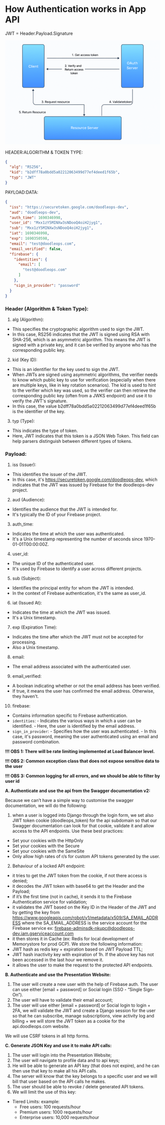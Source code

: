 # How Authentication works in App API

JWT = Header.Payload.Signature

![OAuth](OAuth.png "OAuth")

HEADER:ALGORITHM & TOKEN TYPE:
```json
{
  "alg": "RS256",
  "kid": "b2dff78a0bdd5a02212063499d77ef4deed1f65b",
  "typ": "JWT"
}
```

PAYLOAD:DATA:
```json
{
  "iss": "https://securetoken.google.com/doodleops-dev",
  "aud": "doodleops-dev",
  "auth_time": 1690346998,
  "user_id": "Mxx1zY5MINXw3sNDooQ4oiH2jyg1",
  "sub": "Mxx1zY5MINXw3sNDooQ4oiH2jyg1",
  "iat": 1690346998,
  "exp": 1690350598,
  "email": "test@doodleops.com",
  "email_verified": false,
  "firebase": {
    "identities": {
      "email": [
        "test@doodleops.com"
      ]
    },
    "sign_in_provider": "password"
  }
}
```

### Header (Algorithm & Token Type):
1. alg (Algorithm):
- This specifies the cryptographic algorithm used to sign the JWT.
- In this case, RS256 indicates that the JWT is signed using RSA with SHA-256, 
  which is an asymmetric algorithm. This means the JWT is signed with a private 
  key, and it can be verified by anyone who has the corresponding public key.

2. kid (Key ID):
- This is an identifier for the key used to sign the JWT.
- When JWTs are signed using asymmetric algorithms, the verifier needs to know 
  which public key to use for verification (especially when there are multiple 
  keys, like in key rotation scenarios). The kid is used to hint to the verifier 
  which key was used, so the verifier can then retrieve the corresponding public 
  key (often from a JWKS endpoint) and use it to verify the JWT's signature.
- In this case, the value b2dff78a0bdd5a02212063499d77ef4deed1f65b is the 
  identifier of the key.

3. typ (Type):
- This indicates the type of token.
- Here, JWT indicates that this token is a JSON Web Token. This field can help 
  parsers distinguish between different types of tokens.

### Payload:
1. iss (Issuer):
- This identifies the issuer of the JWT.
- In this case, it's https://securetoken.google.com/doodleops-dev, which indicates
  that the JWT was issued by Firebase for the doodleops-dev project.

2. aud (Audience):
- Identifies the audience that the JWT is intended for.
- It's typically the ID of your Firebase project.

3. auth_time:
- Indicates the time at which the user was authenticated.
- It's a Unix timestamp representing the number of seconds since 
  1970-01-01T00:00:00Z.

4. user_id:
- The unique ID of the authenticated user.
- It's used by Firebase to identify a user across different projects.


5. sub (Subject):
- Identifies the principal entity for whom the JWT is intended.
- In the context of Firebase authentication, it's the same as user_id.

6. iat (Issued At):
- Indicates the time at which the JWT was issued.
- It's a Unix timestamp.

7. exp (Expiration Time):
- Indicates the time after which the JWT must not be accepted for processing.
- Also a Unix timestamp.

8. email:
- The email address associated with the authenticated user.

9. email_verified:
- A boolean indicating whether or not the email address has been verified.
- If true, it means the user has confirmed the email address. Otherwise, they 
  haven't.

10. firebase:
- Contains information specific to Firebase authentication.
- `identities`: - Indicates the various ways in which a user can be identified. - 
  Here, the user is identified by the email address.
- `sign_in_provider`: - Specifies how the user was authenticated. - In this case, 
  it's password, meaning the user authenticated using an email and password 
  combination.
 
**!!! OBS 1: There will be rate limiting implemented at Load Balancer level.**

**!!! OBS 2: Common exception class that does not expose sensitive data to the** 
**user**

**!!! OBS 3: Common logging for all errors, and we should be able to filter by**
**user id**
 
**A. Authenticate and use the api from the Swagger documentation v2:**

Because we can’t have a simple way to customise the swagger documentation, we will
do the following:

1. when a user is logged into Django through the login form, we set also JWT token
cookie (doodleops_token) for the api subdomain so that our Swagger documentation 
can look for that cookie, validate it and allow access to the API endpoints. Use 
these best practices:
- Set your cookies with the HttpOnly
- Set your cookies with the Secure
- Set your cookies with the SameSite
- Only allow high rates of r/s for custom API tokens generated by the user.

2. Behaviour of a locked API endpoint:
- it tries to get the JWT token from the cookie, if not there access is denied;
- it decodes the JWT token with base64 to get the Header and the Payload;
- if it’s the first time (not in cache), it sends it to the Firebase 
  Authentication service for validation;
- it validates the JWT based on the Key ID in the Header of the JWT and by getting
  the key from https://www.googleapis.com/robot/v1/metadata/x509/SA_EMAIL_ADDRESS 
  where the SA_EMAIL_ADDRESS  is the service account for the Firebase service ex: 
  firebase-adminsdk-nkupc@doodleops-dev.iam.gserviceaccount.com
- it then stores it in Cache (ex: Redis for local development of Memorystore for 
  prod GCP). We store the following information: 
- JWT hash  as redis key + expiration based on JWT Payload TTL;
- JWT hash inactivity key with expiration of 1h. If the above key has not been 
  accessed in the last hour we remove it.
- it allows the user to make the request to the protected API endpoints.
 
**B. Authenticate and use the Presentation Website:**

1. The user will create a new user with the help of Firebase auth. The user can 
use either [email + password] or Social login (SSO - “Single Sign-On”).
2. The user will have to validate their email account;
3. The user will use either [email + password] or Social login to login + 2FA, we 
will validate the JWT and create a Django session for the user so that he can 
subscribe, manage subscriptions, view activity log and billing + we will store the
JWT token as a cookie for the api.doodleops.com website.

We will use CSRF tokens in all http forms.
 
**C. Generate JSON Key and use it to make API calls:**
1. The user will login into the Presentation Website;
2. The user will navigate to profile data and to api keys;
3. He will be able to generate an API key (that does not expire), and he can then 
use that key to make all his API calls.
4. The server will know that the key belongs to a specific user and we will bill 
that user based on the API calls he makes.
5. The user should be able to revoke / delete generated API tokens.
6. We will limit the use of this key:
- Tiered Limits: example:
  - Free users: 100 requests/hour
  - Premium users: 1000 requests/hour
  - Enterprise users: 10,000 requests/hour
